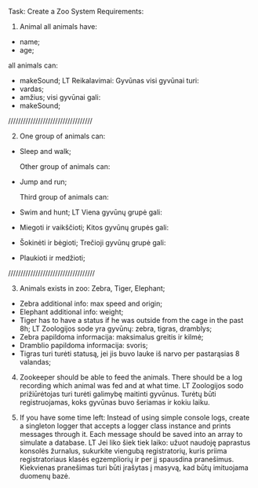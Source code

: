 Task: Create a Zoo System
Requirements:

1. Animal
   all animals have:

- name;
- age;

all animals can:

- makeSound;
  LT Reikalavimai:
  Gyvūnas
  visi gyvūnai turi:
- vardas;
- amžius;
  visi gyvūnai gali:
- makeSound;

//////////////////////////////////

2. One group of animals can:

- Sleep and walk;

     Other group of animals can:

- Jump and run;

     Third group of animals can:

- Swim and hunt;
  LT Viena gyvūnų grupė gali:
- Miegoti ir vaikščioti;
  Kitos gyvūnų grupės gali:
- Šokinėti ir bėgioti;
  Trečioji gyvūnų grupė gali:
- Plaukioti ir medžioti;

///////////////////////////////////

3. Animals exists in zoo: Zebra, Tiger, Elephant;

- Zebra additional info: max speed and origin;
- Elephant additional info: weight;
- Tiger has to have a status if he was outside from the cage in the past 8h;
  LT Zoologijos sode yra gyvūnų: zebra, tigras, dramblys;
- Zebra papildoma informacija: maksimalus greitis ir kilmė;
- Dramblio papildoma informacija: svoris;
- Tigras turi turėti statusą, jei jis buvo lauke iš narvo per pastarąsias 8 valandas;

4. Zookeeper should be able to feed the animals. There should be a log recording which animal was fed and at what time.
   LT Zoologijos sodo prižiūrėtojas turi turėti galimybę maitinti gyvūnus. Turėtų būti registruojamas, koks gyvūnas buvo šeriamas ir kokiu laiku.

5. If you have some time left: Instead of using simple console logs, create a singleton logger that accepts a logger class instance and prints messages through it. Each message should be saved into an array to simulate a database.
   LT Jei liko šiek tiek laiko: užuot naudoję paprastus konsolės žurnalus, sukurkite viengubą registratorių, kuris priima registratoriaus klasės egzempliorių ir per jį spausdina pranešimus. Kiekvienas pranešimas turi būti įrašytas į masyvą, kad būtų imituojama duomenų bazė.
